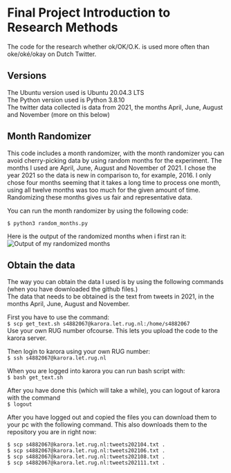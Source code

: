 # Final Project Introduction to Research Methods

The code for the research whether ok/OK/O.K. is used more often than oke/oké/okay on Dutch Twitter.  

## Versions  
The Ubuntu version used is Ubuntu 20.04.3 LTS  
The Python version used is Python 3.8.10  
The twitter data collected is data from 2021, the months April, June, August and November (more on this below)  


## Month Randomizer
This code includes a month randomizer, with the month randomizer you can avoid cherry-picking data by using random months for the experiment. The months I used are April, June, August and November of 2021. I chose the year 2021 so the data is new in comparison to, for example, 2016. I only chose four months seeming that it takes a long time to process one month, using all twelve months was too much for the given amount of time. Randomizing these months gives us fair and representative data.  

You can run the month randomizer by using the following code:  

```$ python3 random_months.py```  

Here is the output of the randomized months when i first ran it:
![Output of my randomized months](images/output_random_months.png)

## Obtain the data
The way you can obtain the data I used is by using the following commands (when you have downloaded the github files.)  
The data that needs to be obtained is the text from tweets in 2021, in the months April, June, August and November.

First you have to use the command:  
```$ scp get_text.sh s4882067@karora.let.rug.nl:/home/s4882067```  
Use your own RUG number ofcourse. This lets you upload the code to the karora server.

Then login to karora using your own RUG number:  
```$ ssh s4882067@karora.let.rug.nl```  

When you are logged into karora you can run bash script with:  
```$ bash get_text.sh```  

After you have done this (which will take a while), you can logout of karora with the command  
```$ logout```  

After you have logged out and copied the files you can download them to your pc with the following command. This also downloads them
to the repository you are in right now:  
```
$ scp s4882067@karora.let.rug.nl:tweets202104.txt .  
$ scp s4882067@karora.let.rug.nl:tweets202106.txt .  
$ scp s4882067@karora.let.rug.nl:tweets202108.txt .  
$ scp s4882067@karora.let.rug.nl:tweets202111.txt .
```  

